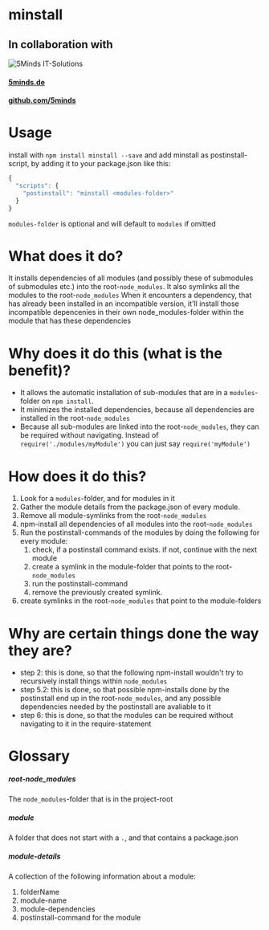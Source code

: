 # minstall

## In collaboration with
![5Minds IT-Solutions](img/5minds_logo.png "5Minds IT-Solutions")
#### [5minds.de](https://5minds.de)
#### [github.com/5minds](https://github.com/5minds)

# Usage
install with `npm install minstall --save` and add minstall as postinstall-script, by adding it to your package.json like this:
```JavaScript
{
  "scripts": {
    "postinstall": "minstall <modules-folder>"
  }
}
```
`modules-folder` is optional and will default to `modules` if omitted

# What does it do?
It installs dependencies of all modules (and possibly these of submodules of submodules etc.) into the root-`node_modules`.
It also symlinks all the modules to the root-`node_modules`
When it encounters a dependency, that has already been installed in an incompatible version, it'll install those incompatible depencenies in their own node_modules-folder within the module that has these dependencies

# Why does it do this (what is the benefit)?
- It allows the automatic installation of sub-modules that are in a `modules`-folder on `npm install`.
- It minimizes the installed dependencies, because all dependencies are installed in the root-`node_modules`
- Because all sub-modules are linked into the root-`node_modules`, they can be required without navigating. Instead of `require('./modules/myModule')` you can just say `require('myModule')`

# How does it do this?
1. Look for a `modules`-folder, and for modules in it
1. Gather the module details from the package.json of every module.
1. Remove all module-symlinks from the root-`node_modules`
1. npm-install all dependencies of all modules into the root-`node_modules`
1. Run the postinstall-commands of the modules by doing the following for every module:
    1. check, if a postinstall command exists. if not, continue with the next module
    1. create a symlink in the module-folder that points to the root-`node_modules`
    1. run the postinstall-command
    1. remove the previously created symlink.
1. create symlinks in the root-`node_modules` that point to the module-folders

# Why are certain things done the way they are?
- step 2: this is done, so that the following npm-install wouldn't try to recursively install things within `node_modules`
- step 5.2: this is done, so that possible npm-installs done by the postinstall end up in the root-`node_modules`, and any possible dependencies needed by the postinstall are avaliable to it
- step 6: this is done, so that the modules can be required without navigating to it in the require-statement

# Glossary
##### root-node_modules
The `node_modules`-folder that is in the project-root

##### module
A folder that does not start with a `.`, and that contains a package.json

##### module-details
A collection of the following information about a module:

1. folderName
1. module-name
1. module-dependencies
1. postinstall-command for the module
